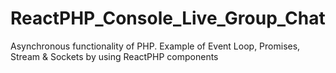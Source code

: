 # ReactPHP_Console_Live_Group_Chat
Asynchronous functionality of PHP. Example of Event Loop, Promises, Stream &amp; Sockets by using ReactPHP components
